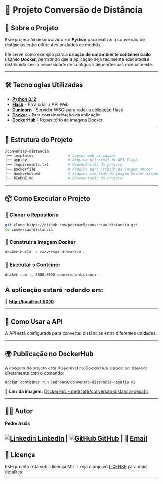
# 🚀 Projeto Conversão de Distância

## 📌 Sobre o Projeto

Este projeto foi desenvolvido em **Python** para realizar a conversão de distâncias entre diferentes unidades de medida.

Ele serve como exemplo para a **criação de um ambiente containerizado** usando  **Docker**, permitindo que a aplicação seja facilmente executada e distribuída sem a necessidade de configurar dependências manualmente.

---

## 🛠 Tecnologias Utilizadas

* [**Python 3.12**](https://www.python.org/)
* [**Flask**](https://flask.palletsprojects.com/) - Para criar a API Web
* [**Gunicorn**](https://gunicorn.org/) - Servidor WSGI para rodar a aplicação Flask
* [**Docker**](https://www.docker.com/) - Para containerização da aplicação
* [**DockerHub**](https://hub.docker.com/) - Repositório de imagens Docker

---

## 📂 Estrutura do Projeto
```sh
/conversao-distancia
│── templates                # Layout web da página
│── app.py                   # Arquivo principal da API Flask
│── requirements.txt         # Dependências do projeto
│── Dockerfile               # Arquivo para criação da imagem Docker
│── dockerhub.md             # Arquivo com link da imagem Docker disponível no DockerHub
│── README.md                # Documentação do projeto
```
---

## 📦 Como Executar o Projeto

### 🔹 Clonar o Repositório

```sh
git clone https://github.com/pedroar9/conversao-distancia.git
cd conversao-distancia
```

### 🔹 Construir a Imagem Docker

```sh
docker build -t conversao-distancia .
```

### 🔹 Executar o Contêiner

```sh
docker run -p 5000:5000 conversao-distancia
```

## A aplicação estará rodando em:

📍 [**http://localhost:5000**](http://localhost:5000/)

---

## 🔄 Como Usar a API

A API está configurada para converter distâncias entre diferentes unidades.

---

## 🌍 Publicação no DockerHub

A imagem do projeto está disponível no DockerHub e pode ser baixada diretamente com o comando:

```sh
docker container run pedroar9/conversao-distancia-desafio:v1
```

🔗 **Link da imagem:** [DockerHub - pedroar9/conversao-distancia-desafio](https://hub.docker.com/r/pedroar9/conversao-distancia-desafio/tags)

---

## 👨‍💻 Autor

**Pedro Assis**

[![Linkedin](https://i.sstatic.net/gVE0j.png) LinkedIn](https://www.linkedin.com/in/pedrocarlos-assis/) | [![GitHub](https://i.sstatic.net/tskMh.png) GitHub](https://github.com/pedroar9) | 📧 [Email](mailto:pedrocarlos.assis@gmail.com)
---

## 📝 Licença

Este projeto está sob a licença MIT - veja o arquivo [LICENSE](https://mit-license.org/) para mais detalhes.

---

